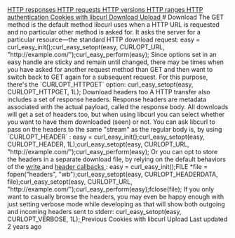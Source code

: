 <a href="responses.html" class="navButton-94f2579c--pageItemWithChildrenNested-2c5d8183--navButtonClickable-161b88ca">
<span class="text-4505230f--UIH300-2063425d--textContentFamily-49a318e1--navButtonLabel-14a4968f">HTTP responses</span>
</a>
<a href="requests.html" class="navButton-94f2579c--pageItemWithChildrenNested-2c5d8183--navButtonClickable-161b88ca">
<span class="text-4505230f--UIH300-2063425d--textContentFamily-49a318e1--navButtonLabel-14a4968f">HTTP requests</span>
</a>
<a href="versions.html" class="navButton-94f2579c--pageItemWithChildrenNested-2c5d8183--navButtonClickable-161b88ca">
<span class="text-4505230f--UIH300-2063425d--textContentFamily-49a318e1--navButtonLabel-14a4968f">HTTP versions</span>
</a>
<a href="ranges.html" class="navButton-94f2579c--pageItemWithChildrenNested-2c5d8183--navButtonClickable-161b88ca">
<span class="text-4505230f--UIH300-2063425d--textContentFamily-49a318e1--navButtonLabel-14a4968f">HTTP ranges</span>
</a>
<a href="auth.html" class="navButton-94f2579c--pageItemWithChildrenNested-2c5d8183--navButtonClickable-161b88ca">
<span class="text-4505230f--UIH300-2063425d--textContentFamily-49a318e1--navButtonLabel-14a4968f">HTTP authentication</span>
</a>
<a href="cookies.html" class="navButton-94f2579c--pageItemWithChildrenNested-2c5d8183--navButtonClickable-161b88ca">
<span class="text-4505230f--UIH300-2063425d--textContentFamily-49a318e1--navButtonLabel-14a4968f">Cookies with libcurl</span>
</a>
<a href="download.html" class="navButton-94f2579c--pageItemWithChildrenNested-2c5d8183--navButtonClickable-161b88ca--navButtonOpened-6a88552e">
<span class="text-4505230f--UIH300-2063425d--textContentFamily-49a318e1--navButtonLabel-14a4968f">Download</span>
</a>
<a href="upload.html" class="navButton-94f2579c--pageItemWithChildrenNested-2c5d8183--navButtonClickable-161b88ca">
<span class="text-4505230f--UIH300-2063425d--textContentFamily-49a318e1--navButtonLabel-14a4968f">Upload</span>
</a>
# <span class="text-4505230f--DisplayH900-bfb998fa--textContentFamily-49a318e1">Download</span>
<span class="text-4505230f--UIH300-2063425d--textUIFamily-5ebd8e40--text-8ee2c8b2">
</span>
<span class="text-4505230f--TextH400-3033861f--textContentFamily-49a318e1">
<span data-key="f6ff1302addf493eacb0256ab0aff611">
<span data-offset-key="f6ff1302addf493eacb0256ab0aff611:0">The GET method is the default method libcurl uses when a HTTP URL is requested and no particular other method is asked for. It asks the server for a particular resource—the standard HTTP download request:</span>
</span>
</span>    easy = curl_easy_init();curl_easy_setopt(easy, CURLOPT_URL, "http://example.com/");curl_easy_perform(easy);<span class="text-4505230f--TextH400-3033861f--textContentFamily-49a318e1">
<span data-key="871383ac47aa481d85f35ffa877329cf">
<span data-offset-key="871383ac47aa481d85f35ffa877329cf:0">Since options set in an easy handle are sticky and remain until changed, there may be times when you have asked for another request method than GET and then want to switch back to GET again for a subsequent request. For this purpose, there's the </span>
<span data-offset-key="871383ac47aa481d85f35ffa877329cf:1">`CURLOPT_HTTPGET`</span>
<span data-offset-key="871383ac47aa481d85f35ffa877329cf:2"> option:</span>
</span>
</span>    curl_easy_setopt(easy, CURLOPT_HTTPGET, 1L);<span class="text-4505230f--HeadingH700-04e1a2a3--textContentFamily-49a318e1">
<span data-key="1caa475410e2454cb0d05a5134248404">
<span data-offset-key="1caa475410e2454cb0d05a5134248404:0">Download headers too</span>
</span>
</span>
<span class="text-4505230f--TextH400-3033861f--textContentFamily-49a318e1">
<span data-key="eae44d66563a4336b0b281a14210b1fb">
<span data-offset-key="eae44d66563a4336b0b281a14210b1fb:0">A HTTP transfer also includes a set of response headers. Response headers are metadata associated with the actual payload, called the response body. All downloads will get a set of headers too, but when using libcurl you can select whether you want to have them downloaded (seen) or not.</span>
</span>
</span>
<span class="text-4505230f--TextH400-3033861f--textContentFamily-49a318e1">
<span data-key="e58200d7429c49b2b61b8729ed2d034e">
<span data-offset-key="e58200d7429c49b2b61b8729ed2d034e:0">You can ask libcurl to pass on the headers to the same "stream" as the regular body is, by using </span>
<span data-offset-key="e58200d7429c49b2b61b8729ed2d034e:1">`CURLOPT_HEADER`</span>
<span data-offset-key="e58200d7429c49b2b61b8729ed2d034e:2">:</span>
</span>
</span>    easy = curl_easy_init();curl_easy_setopt(easy, CURLOPT_HEADER, 1L);curl_easy_setopt(easy, CURLOPT_URL, "http://example.com/");curl_easy_perform(easy);<span class="text-4505230f--TextH400-3033861f--textContentFamily-49a318e1">
<span data-key="418104d89fde43a49f87c202ddcd266c">
<span data-offset-key="418104d89fde43a49f87c202ddcd266c:0">Or you can opt to store the headers in a separate download file, by relying on the default behaviors of the </span>
</span>
<a href="../libcurl/callbacks/write.html" class="link-a079aa82--primary-53a25e66--link-faf6c434">
<span data-key="afb7bd71e8f2423f8114c2ba7b9c4f94">
<span data-offset-key="afb7bd71e8f2423f8114c2ba7b9c4f94:0">write</span>
</span>
</a>
<span data-key="64d8c984a1264143b4392252e86bd7bc">
<span data-offset-key="64d8c984a1264143b4392252e86bd7bc:0"> and </span>
</span>
<a href="../libcurl/callbacks/header.html" class="link-a079aa82--primary-53a25e66--link-faf6c434">
<span data-key="2250e495e4394e5880df410277dea99f">
<span data-offset-key="2250e495e4394e5880df410277dea99f:0">header callbacks</span>
</span>
</a>
<span data-key="23f177d7526a4fec9d0254b95eb0394e">
<span data-offset-key="23f177d7526a4fec9d0254b95eb0394e:0">:</span>
</span>
</span>    easy = curl_easy_init();FILE *file = fopen("headers", "wb");curl_easy_setopt(easy, CURLOPT_HEADERDATA, file);curl_easy_setopt(easy, CURLOPT_URL, "http://example.com/");curl_easy_perform(easy);fclose(file);<span class="text-4505230f--TextH400-3033861f--textContentFamily-49a318e1">
<span data-key="67c1a54fff984564bba7468dcaf5fd11">
<span data-offset-key="67c1a54fff984564bba7468dcaf5fd11:0">If you only want to casually browse the headers, you may even be happy enough with just setting verbose mode while developing as that will show both outgoing and incoming headers sent to stderr:</span>
</span>
</span>    curl_easy_setopt(easy, CURLOPT_VERBOSE, 1L);<a href="cookies.html" class="reset-3c756112--card-6570f064--whiteCard-fff091a4--cardPrevious-56a5e674">
</a>
<span class="text-4505230f--TextH200-a3425406--textContentFamily-49a318e1">Previous</span>
<span class="text-4505230f--UIH400-4e41e82a--textContentFamily-49a318e1">Cookies with libcurl</span>
<a href="upload.html" class="reset-3c756112--card-6570f064--whiteCard-fff091a4--cardNext-19241c42">
</a>
<span class="text-4505230f--UIH400-4e41e82a--textContentFamily-49a318e1">Upload</span>
<span class="text-4505230f--TextH200-a3425406--textContentFamily-49a318e1">Last updated 2 years ago</span>
